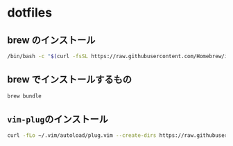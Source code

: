 # dotfiles

## brew のインストール

```sh
/bin/bash -c "$(curl -fsSL https://raw.githubusercontent.com/Homebrew/install/HEAD/install.sh)"
```

## brew でインストールするもの

```sh
brew bundle
```

## `vim-plug`のインストール

```sh
curl -fLo ~/.vim/autoload/plug.vim --create-dirs https://raw.githubusercontent.com/junegunn/vim-plug/master/plug.vim
```
